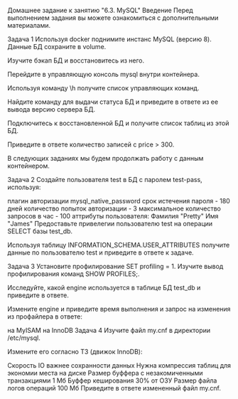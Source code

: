 Домашнее задание к занятию "6.3. MySQL"
Введение
Перед выполнением задания вы можете ознакомиться с дополнительными материалами.

Задача 1
Используя docker поднимите инстанс MySQL (версию 8). Данные БД сохраните в volume.

Изучите бэкап БД и восстановитесь из него.

Перейдите в управляющую консоль mysql внутри контейнера.

Используя команду \h получите список управляющих команд.

Найдите команду для выдачи статуса БД и приведите в ответе из ее вывода версию сервера БД.

Подключитесь к восстановленной БД и получите список таблиц из этой БД.

Приведите в ответе количество записей с price > 300.

В следующих заданиях мы будем продолжать работу с данным контейнером.

Задача 2
Создайте пользователя test в БД c паролем test-pass, используя:

плагин авторизации mysql_native_password
срок истечения пароля - 180 дней
количество попыток авторизации - 3
максимальное количество запросов в час - 100
аттрибуты пользователя:
Фамилия "Pretty"
Имя "James"
Предоставьте привелегии пользователю test на операции SELECT базы test_db.

Используя таблицу INFORMATION_SCHEMA.USER_ATTRIBUTES получите данные по пользователю test и приведите в ответе к задаче.

Задача 3
Установите профилирование SET profiling = 1. Изучите вывод профилирования команд SHOW PROFILES;.

Исследуйте, какой engine используется в таблице БД test_db и приведите в ответе.

Измените engine и приведите время выполнения и запрос на изменения из профайлера в ответе:

на MyISAM
на InnoDB
Задача 4
Изучите файл my.cnf в директории /etc/mysql.

Измените его согласно ТЗ (движок InnoDB):

Скорость IO важнее сохранности данных
Нужна компрессия таблиц для экономии места на диске
Размер буффера с незакомиченными транзакциями 1 Мб
Буффер кеширования 30% от ОЗУ
Размер файла логов операций 100 Мб
Приведите в ответе измененный файл my.cnf.
